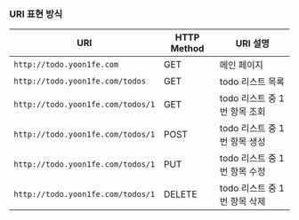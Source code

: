 



### URI 표현 방식

| URI                               | HTTP Method | URI 설명                     |
| --------------------------------- | ----------- | ---------------------------- |
| `http://todo.yoon1fe.com`         | GET         | 메인 페이지                  |
| `http://todo.yoon1fe.com/todos`   | GET         | todo 리스트 목록             |
| `http://todo.yoon1fe.com/todos/1` | GET         | todo 리스트 중 1번 항목 조회 |
| `http://todo.yoon1fe.com/todos/1` | POST        | todo 리스트 중 1번 항목 생성 |
| `http://todo.yoon1fe.com/todos/1` | PUT         | todo 리스트 중 1번 항목 수정 |
| `http://todo.yoon1fe.com/todos/1` | DELETE      | todo 리스트 중 1번 항목 삭제 |



